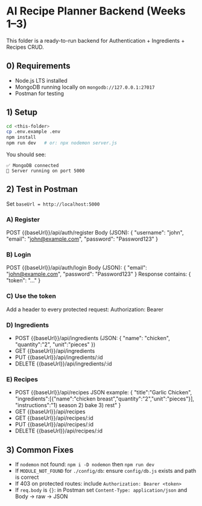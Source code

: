 # AI Recipe Planner Backend (Weeks 1–3)
This folder is a ready-to-run backend for Authentication + Ingredients + Recipes CRUD.

## 0) Requirements
- Node.js LTS installed
- MongoDB running locally on `mongodb://127.0.0.1:27017`
- Postman for testing

## 1) Setup
```bash
cd <this-folder>
cp .env.example .env
npm install
npm run dev   # or: npx nodemon server.js
```
You should see:
```
✅ MongoDB connected
🚀 Server running on port 5000
```

## 2) Test in Postman
Set `baseUrl = http://localhost:5000`

### A) Register
POST {{baseUrl}}/api/auth/register
Body (JSON):
{
  "username": "john",
  "email": "john@example.com",
  "password": "Password123"
}

### B) Login
POST {{baseUrl}}/api/auth/login
Body (JSON):
{
  "email": "john@example.com",
  "password": "Password123"
}
Response contains: { "token": "..." }

### C) Use the token
Add a header to every protected request:
Authorization: Bearer <token>

### D) Ingredients
- POST {{baseUrl}}/api/ingredients  (JSON: { "name": "chicken", "quantity":"2", "unit":"pieces" })
- GET  {{baseUrl}}/api/ingredients
- PUT  {{baseUrl}}/api/ingredients/:id
- DELETE {{baseUrl}}/api/ingredients/:id

### E) Recipes
- POST {{baseUrl}}/api/recipes
  JSON example:
  {
    "title":"Garlic Chicken",
    "ingredients":[{"name":"chicken breast","quantity":"2","unit":"pieces"}],
    "instructions":"1) season 2) bake 3) rest"
  }
- GET  {{baseUrl}}/api/recipes
- GET  {{baseUrl}}/api/recipes/:id
- PUT  {{baseUrl}}/api/recipes/:id
- DELETE {{baseUrl}}/api/recipes/:id

## 3) Common Fixes
- If `nodemon` not found: `npm i -D nodemon` then `npm run dev`
- If `MODULE_NOT_FOUND` for `./config/db`: ensure `config/db.js` exists and path is correct
- If 403 on protected routes: include `Authorization: Bearer <token>`
- If `req.body` is `{}`: in Postman set `Content-Type: application/json` and Body -> raw -> JSON
